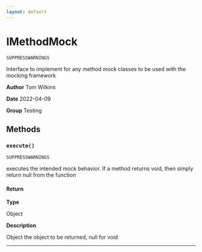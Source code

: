 ```yaml
---
layout: default
---
```

# IMethodMock

`SUPPRESSWARNINGS`

Interface to implement for any method mock classes to be used with the mocking framework


**Author** Tom Wilkins


**Date** 2022-04-09


**Group** Testing

## Methods
### `execute()`

`SUPPRESSWARNINGS`

executes the intended mock behavior. If a method returns void, then simply return null from the function

#### Return

**Type**

Object

**Description**

Object the object to be returned, null for void

---
